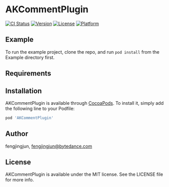 # AKCommentPlugin

[![CI Status](http://img.shields.io/travis/fengjingjun/AKCommentPlugin.svg?style=flat)](https://travis-ci.org/fengjingjun/AKCommentPlugin)
[![Version](https://img.shields.io/cocoapods/v/AKCommentPlugin.svg?style=flat)](http://cocoapods.org/pods/AKCommentPlugin)
[![License](https://img.shields.io/cocoapods/l/AKCommentPlugin.svg?style=flat)](http://cocoapods.org/pods/AKCommentPlugin)
[![Platform](https://img.shields.io/cocoapods/p/AKCommentPlugin.svg?style=flat)](http://cocoapods.org/pods/AKCommentPlugin)

## Example

To run the example project, clone the repo, and run `pod install` from the Example directory first.

## Requirements

## Installation

AKCommentPlugin is available through [CocoaPods](http://cocoapods.org). To install
it, simply add the following line to your Podfile:

```ruby
pod 'AKCommentPlugin'
```

## Author

fengjingjun, fengjingjun@bytedance.com

## License

AKCommentPlugin is available under the MIT license. See the LICENSE file for more info.
